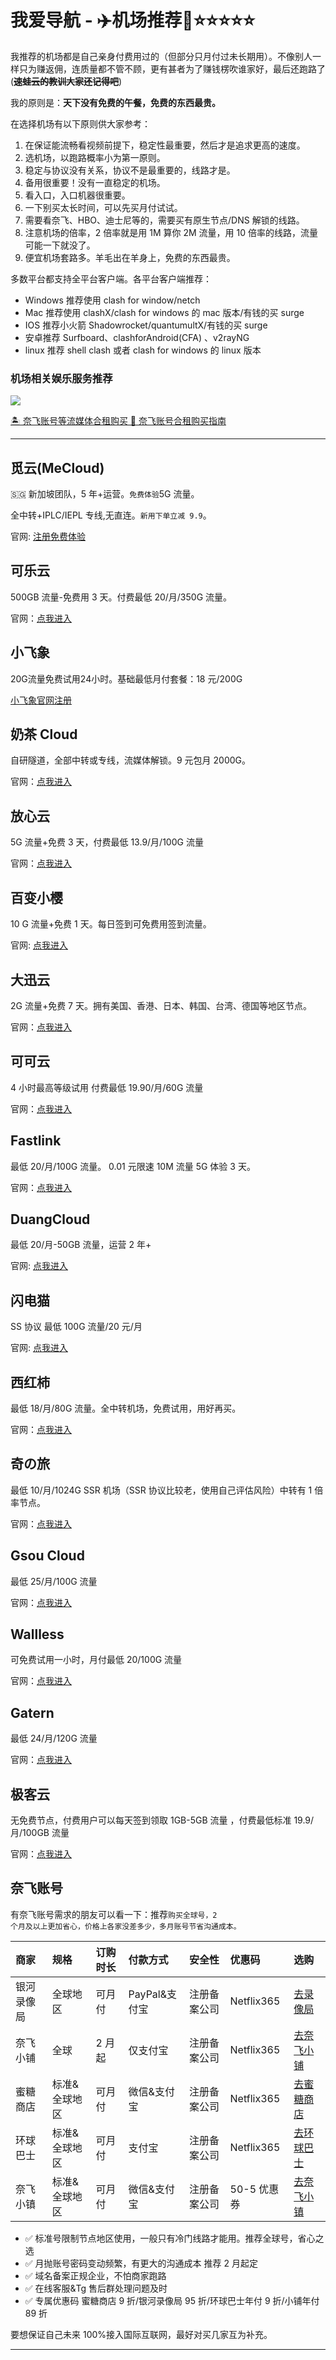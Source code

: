 # 我爱导航 - ✈️机场推荐🍒⭐⭐⭐⭐⭐


我推荐的机场都是自己亲身付费用过的（但部分只月付过未长期用）。不像别人一样只为赚返佣，连质量都不管不顾，更有甚者为了赚钱楞吹谁家好，最后还跑路了(**~~速蛙云的教训大家还记得吧~~**)

我的原则是：**天下没有免费的午餐，免费的东西最贵。**

在选择机场有以下原则供大家参考：

1. 在保证能流畅看视频前提下，稳定性最重要，然后才是追求更高的速度。
2. 选机场，以跑路概率小为第一原则。
3. 稳定与协议没有关系，协议不是最重要的，线路才是。
4. 备用很重要！没有一直稳定的机场。
5. 看入口，入口机器很重要。
6. 一下别买太长时间，可以先买月付试试。
7. 需要看奈飞、HBO、迪士尼等的，需要买有原生节点/DNS 解锁的线路。
8. 注意机场的倍率，2 倍率就是用 1M 算你 2M 流量，用 10 倍率的线路，流量可能一下就没了。
9. 便宜机场套路多。羊毛出在羊身上，免费的东西最贵。

多数平台都支持全平台客户端。各平台客户端推荐：

- Windows 推荐使用 clash for window/netch
- Mac 推荐使用 clashX/clash for windows 的 mac 版本/有钱的买 surge
- IOS 推荐小火箭 Shadowrocket/quantumultX/有钱的买 surge
- 安卓推荐 Surfboard、clashforAndroid(CFA) 、v2rayNG
- linux 推荐 shell clash 或者 clash for windows 的 linux 版本

### 机场相关娱乐服务推荐


[![](https://52nav.github.io/images/blog/wildcard-banner.gif)](https://bewildcard.com/i/AILOVE)


[🏝️ 奈飞账号等流媒体合租购买 🎥 奈飞账号合租购买指南](https://www.2chuhai.com/recommend/netflix-account/)

---

## 觅云(MeCloud)

🇸🇬 新加坡团队，5 年+运营。<code>免费体验</code>5G 流量。

全中转+IPLC/IEPL 专线,无直连。<code>新用下单立减 9.9</code>。

官网: [注册免费体验](https://www.miyun.la/?code=s95atg&lang=zh)

## 可乐云

500GB 流量-免费用 3 天。付费最低 20/月/350G 流量。

官网：[点我进入](https://colacloud.net/index.php#/register?code=StdFoxdl)

## 小飞象


20G流量免费试用24小时。基础最低月付套餐：18 元/200G

[小飞象官网注册](https://xfeie.top/#/register?code=AOvhaNQK)

## 奶茶 Cloud

自研隧道，全部中转或专线，流媒体解锁。9 元包月 2000G。

官网：[点我进入](https://naichayun.net/#/register?code=gm1kORHc)

## 放心云

5G 流量+免费 3 天，付费最低 13.9/月/100G 流量

官网：[点我进入](https://fxyjs.fun/#/register?code=19l6Lltq)

## 百变小樱

10 G 流量+免费 1 天。每日签到可免费用签到流量。

官网: [点我进入](https://bbxy.shop/auth/register?code=28Vj)

## 大迅云

2G 流量+免费 7 天。拥有美国、香港、日本、韩国、台湾、德国等地区节点。

官网：[点我进入](https://daxun.club/#/register?code=wERl5qKd)

## 可可云

4 小时最高等级试用 付费最低 19.90/月/60G 流量

官网：[点我进入](https://vip.cocloud.cc/auth/register?code=Jf6f)

## Fastlink

最低 20/月/100G 流量。 0.01 元限速 10M 流量 5G 体验 3 天。

官网：[点我进入](https://v02.fl-aff.com/auth/register?code=ZJXa)

## DuangCloud

最低 20/月-50GB 流量，运营 2 年+

官网: [点我进入](https://portal.duangcloud.xyz/#/register?code=okwCEYpw)

## 闪电猫

SS 协议 最低 100G 流量/20 元/月

官网: [点我进入](https://speedcat-aff.com/auth/register?code=u0HG)



## 西红柿

最低 18/月/80G 流量。全中转机场，免费试用，用好再买。

官网：[点我进入](https://www.xihoogsi.com/#/register?code=0s886cnb)

## 奇の旅

最低 10/月/1024G SSR 机场（SSR 协议比较老，使用自己评估风险）中转有 1 倍率节点。

官网：[点我进入](https://www.q1travel.cloud/aff.php?aff=5971)

## Gsou Cloud

最低 25/月/100G 流量

官网：[点我进入](https://gsoust.xyz/auth/register?code=PPTx)

## Wallless

可免费试用一小时，月付最低 20/100G 流量

官网：[点我进入](https://portal.wl-site4.com/#/register?code=9BiTGpfA)

## Gatern

最低 24/月/120G 流量

官网：[点我进入](https://shuttle.gt-in.com/aff.php?aff=3273)

## 极客云

无免费节点，付费用户可以每天签到领取 1GB-5GB 流量 ，付费最低标准 19.9/月/100GB 流量

官网：[点我进入](https://jike251.xyz/auth/register?code=y305)


## 奈飞账号

有奈飞账号需求的朋友可以看一下：推荐<code>购买全球号，2 个月及以上更加省心，价格上各家没差多少，多月账号节省沟通成本。</code>


| 商家 | 规格 | 订购时长 | 付款方式 | 安全性 | 优惠码 | 选购 |
|:----------|:-----------|:---------|:---------|:--------|:--------|:--------------|
|银河录像局| 全球地区 | 可月付 | PayPal&支付宝 | 注册备案公司 | Netflix365 | [去录像局](https://52nav.github.io/go/netflix-yin-he-lu-xiang-ju/) |
|奈飞小铺| 全球 | 2 月起 | 仅支付宝 | 注册备案公司 | Netflix365 | [去奈飞小铺](https://52nav.github.io/go/xiao-pu-buy/) |
|蜜糖商店| 标准&全球地区 | 可月付 | 微信&支付宝 | 注册备案公司 | Netflix365 | [去蜜糖商店](https://52nav.github.io/go/netflix-metshop/) |
|环球巴士| 标准&全球地区 | 可月付 | 支付宝 | 注册备案公司 | Netflix365 | [去环球巴士](https://52nav.github.io/go/netflix-universalbus/) |
|奈飞小镇| 标准&全球地区 | 可月付 | 微信&支付宝 | 注册备案公司 | 50-5 优惠券 | [去奈飞小镇](https://52nav.github.io/go/netflix-town/) |


- ✅ 标准号限制节点地区使用，一般只有冷门线路才能用。推荐全球号，省心之选
- ✅ 月抛账号密码变动频繁，有更大的沟通成本 推荐 2 月起定
- ✅ 域名备案正规企业，不怕商家跑路
- ✅ 在线客服&Tg 售后群处理问题及时
- ✅ 专属优惠码 蜜糖商店 9 折/银河录像局 95 折/环球巴士年付 9 折/小铺年付 89 折


要想保证自己未来 100%接入国际互联网，最好对买几家互为补充。

---
